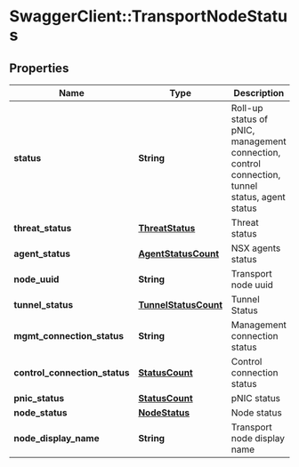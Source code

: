 # SwaggerClient::TransportNodeStatus

## Properties
Name | Type | Description | Notes
------------ | ------------- | ------------- | -------------
**status** | **String** | Roll-up status of pNIC, management connection, control connection, tunnel status, agent status | [optional] 
**threat_status** | [**ThreatStatus**](ThreatStatus.md) | Threat status | [optional] 
**agent_status** | [**AgentStatusCount**](AgentStatusCount.md) | NSX agents status | [optional] 
**node_uuid** | **String** | Transport node uuid | [optional] 
**tunnel_status** | [**TunnelStatusCount**](TunnelStatusCount.md) | Tunnel Status | [optional] 
**mgmt_connection_status** | **String** | Management connection status | [optional] 
**control_connection_status** | [**StatusCount**](StatusCount.md) | Control connection status | [optional] 
**pnic_status** | [**StatusCount**](StatusCount.md) | pNIC status | [optional] 
**node_status** | [**NodeStatus**](NodeStatus.md) | Node status | [optional] 
**node_display_name** | **String** | Transport node display name | [optional] 


